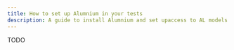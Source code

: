 ```yaml
---
title: How to set up Alumnium in your tests
description: A guide to install Alumnium and set upaccess to AL models.
---
```


TODO
